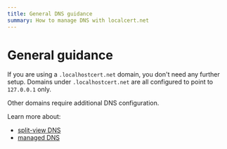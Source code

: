 ```yaml
---
title: General DNS guidance
summary: How to manage DNS with localcert.net
---
```


# General guidance

If you are using a `.localhostcert.net` domain, you don't need any further setup.
Domains under `.localhostcert.net` are all configured to point to `127.0.0.1` only.

Other domains require additional DNS configuration.

Learn more about:

* [split-view DNS](/dns/split-view/)
* [managed DNS](/dns/managed/)

